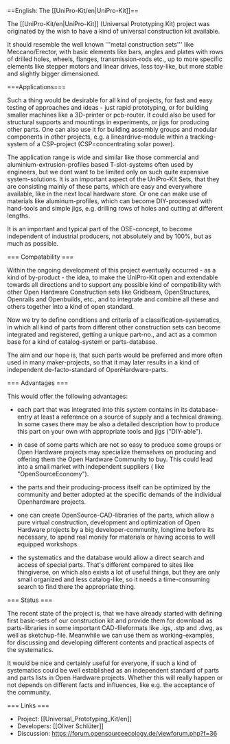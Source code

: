 ==English: The [[UniPro-Kit/en|UniPro-Kit]]==

The [[UniPro-Kit/en|UniPro-Kit]] (Universal Prototyping Kit) project was originated by the wish to have a kind of universal construction kit available.

It should resemble the well known '''metal construction sets''' like Meccano/Erector, with basic elements like bars, angles and plates with rows of drilled holes, wheels, flanges, transmission-rods etc., up to more specific elements like stepper motors and linear drives, less toy-like, but more stable and slightly bigger dimensioned.

===Applications===

Such a thing would be desirable for all kind of projects, for fast and easy testing of approaches and ideas - just rapid prototyping, or for building smaller machines like a 3D-printer or pcb-router. It could also be used for structural supports and mountings in experiments, or jigs for producing other parts. One can also use it for building assembly groups and modular components in other projects, e.g. a lineardrive-module within a tracking-system of a CSP-project (CSP=concentrating solar power).

The application range is wide and similar like those commercial and aluminium-extrusion-profiles based T-slot-systems often used by engineers, but we dont want to be limited only on such quite expensive system-solutions. It is an important aspect of the UniPro-Kit Sets, that they are consisting mainly of these parts, which are easy and everywhere available, like in the next local hardware store. Or one can make use of materials like aluminum-profiles, which can become DIY-processed with hand-tools and simple jigs, e.g. drilling rows of holes and cutting at different lengths.

It is an important and typical part of the OSE-concept, to become independent of industrial producers, not absolutely and by 100%, but as much as possible.

=== Compatability ===

Within the ongoing development of this project eventually occurred - as a kind of by-product - the idea, to make the UniPro-Kit open and extendable towards all directions and to support any possible kind of compatibility with other Open Hardware Construction sets like Gridbeam, OpenStructures, Openrails and Openbuilds, etc., and to integrate and combine all these and others together into a kind of open standard.

Now we try to define conditions and criteria of a classification-systematics, in which all kind of parts from different other construction sets can become integrated and registered, getting a unique part-no., and act as a common base for a kind of catalog-system or parts-database.

The aim and our hope is, that such parts would be preferred and more often used in many maker-projects, so that it may later results in a kind of independent de-facto-standard of OpenHardware-parts.

=== Advantages ===

This would offer the following advantages:

* each part that was integrated into this system contains in its database-entry at least a reference on a source of supply and a technical drawing. In some cases there may be also a detailed description how to produce this part on your own with appropriate tools and jigs ("DIY-able").

* in case of some parts which are not so easy to produce some groups or Open Hardware projects may specialize themselves on producing and offering them the Open Hardware Community to buy. This could lead into a small market with independent suppliers ( like "OpenSourceEconomy").

* the parts and their producing-process itself can be optimized by the community and better adopted at the specific demands of the individual Openhardware projects.

* one can create OpenSource-CAD-libraries of the parts, which allow a pure virtual construction, development and optimization of Open Hardware projects by a big developer-community, longtime before its necessary, to spend real money for materials or having access to well equipped workshops.

* the systematics and the database would allow a direct search and access of special parts. That's different compared to sites like thingiverse, on which also exists a lot of useful things, but they are only small organized and less catalog-like, so it needs a time-consuming search to find there the appropriate thing.

=== Status ===

The recent state of the project is, that we have already started with defining first basic-sets of our construction kit and provide them for download as parts-libraries in some important CAD-fileformats like .igs, .stp and .dwg, as well as sketchup-file. Meanwhile we can use them as working-examples, for discussing and developing different contents and practical aspects of the systematics.

It would be nice and certainly useful for everyone, if such a kind of systematics could be well established as an independent standard of parts and parts lists in Open Hardware projects.  Whether this will really happen or not depends on different facts and influences, like e.g. the acceptance of the community.

=== Links ===
* Project: [[Universal_Prototyping_Kit/en]]
* Developers: [[Oliver Schlüter]]
* Discussion: https://forum.opensourceecology.de/viewforum.php?f=36


